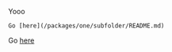 Yooo

```
Go [here](/packages/one/subfolder/README.md)
```

Go [here](/packages/one/subfolder/README.md)
